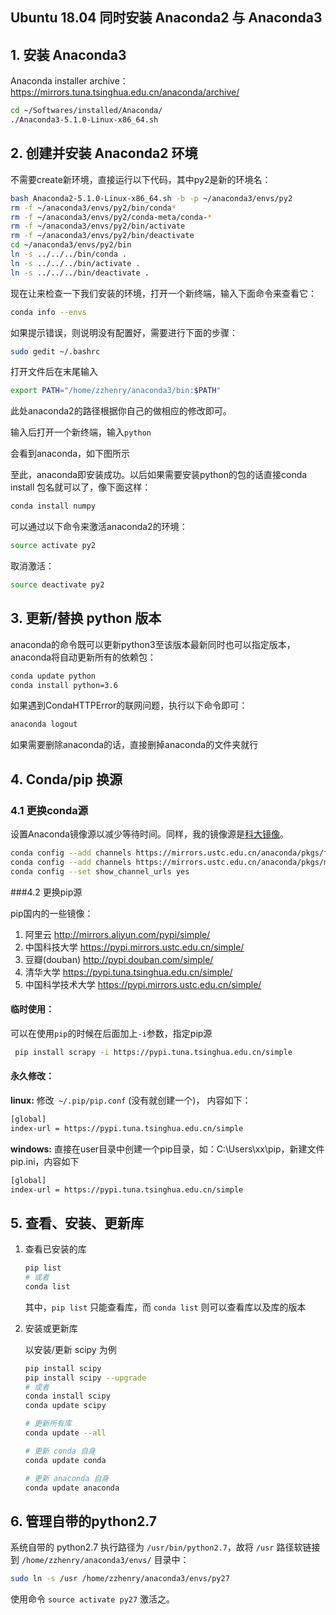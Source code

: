 ## Ubuntu 18.04 同时安装 Anaconda2 与 Anaconda3

## 1. 安装 Anaconda3

Anaconda installer archive：<https://mirrors.tuna.tsinghua.edu.cn/anaconda/archive/>

```sh
cd ~/Softwares/installed/Anaconda/
./Anaconda3-5.1.0-Linux-x86_64.sh
```

## 2. 创建并安装 Anaconda2 环境

不需要create新环境，直接运行以下代码，其中py2是新的环境名：

```sh
bash Anaconda2-5.1.0-Linux-x86_64.sh -b -p ~/anaconda3/envs/py2
rm -f ~/anaconda3/envs/py2/bin/conda*
rm -f ~/anaconda3/envs/py2/conda-meta/conda-*
rm -f ~/anaconda3/envs/py2/bin/activate
rm -f ~/anaconda3/envs/py2/bin/deactivate
cd ~/anaconda3/envs/py2/bin
ln -s ../../../bin/conda .
ln -s ../../../bin/activate .
ln -s ../../../bin/deactivate .
```

现在让来检查一下我们安装的环境，打开一个新终端，输入下面命令来查看它：

```sh
conda info --envs
```

如果提示错误，则说明没有配置好，需要进行下面的步骤：

```sh
sudo gedit ~/.bashrc
```

打开文件后在末尾输入

```sh
export PATH="/home/zzhenry/anaconda3/bin:$PATH"
```

此处anaconda2的路径根据你自己的做相应的修改即可。

输入后打开一个新终端，输入`python`

会看到anaconda，如下图所示



至此，anaconda即安装成功。以后如果需要安装python的包的话直接conda install 包名就可以了，像下面这样：

```sh
conda install numpy
```

可以通过以下命令来激活anaconda2的环境：

```sh
source activate py2
```

取消激活：

```sh
source deactivate py2
```

## 3. 更新/替换 python 版本

anaconda的命令既可以更新python3至该版本最新同时也可以指定版本，anaconda将自动更新所有的依赖包：

```sh
conda update python
conda install python=3.6
```

如果遇到CondaHTTPError的联网问题，执行以下命令即可：

```sh
anaconda logout
```

如果需要删除anaconda的话，直接删掉anaconda的文件夹就行

## 4. Conda/pip 换源 

### 4.1 更换conda源

设置Anaconda镜像源以减少等待时间。同样，我的镜像源是[科大镜像](https://blossomnoodles.github.io/cnBlogs/2018/04/30/mirror.ustc.edu.cn)。

```sh
conda config --add channels https://mirrors.ustc.edu.cn/anaconda/pkgs/free/
conda config --add channels https://mirrors.ustc.edu.cn/anaconda/pkgs/main/
conda config --set show_channel_urls yes
```

###4.2 更换pip源

pip国内的一些镜像：

1. 阿里云 <http://mirrors.aliyun.com/pypi/simple/> 
2. 中国科技大学 <https://pypi.mirrors.ustc.edu.cn/simple/> 
3. 豆瓣(douban) <http://pypi.douban.com/simple/> 
4. 清华大学 <https://pypi.tuna.tsinghua.edu.cn/simple/> 
5. 中国科学技术大学 <https://pypi.mirrors.ustc.edu.cn/simple/>

#### 临时使用：

可以在使用`pip`的时候在后面加上`-i`参数，指定pip源

```sh
 pip install scrapy -i https://pypi.tuna.tsinghua.edu.cn/simple
```

#### 永久修改：

**linux:** 
修改` ~/.pip/pip.conf` (没有就创建一个)， 内容如下：

```sh
[global]
index-url = https://pypi.tuna.tsinghua.edu.cn/simple
```

**windows:** 
直接在user目录中创建一个pip目录，如：C:\Users\xx\pip，新建文件pip.ini，内容如下

```sh
[global]
index-url = https://pypi.tuna.tsinghua.edu.cn/simple
```
## 5. 查看、安装、更新库

1. 查看已安装的库

   ```sh
   pip list
   # 或者
   conda list
   ```

   其中，`pip list` 只能查看库，而 `conda list` 则可以查看库以及库的版本

2. 安装或更新库

   以安装/更新 scipy 为例

   ```sh
   pip install scipy
   pip install scipy --upgrade
   # 或者
   conda install scipy
   conda update scipy
   
   # 更新所有库
   conda update --all
   
   # 更新 conda 自身
   conda update conda
   
   # 更新 anaconda 自身
   conda update anaconda
   ```

   

## 6. 管理自带的python2.7

系统自带的 python2.7 执行路径为 `/usr/bin/python2.7`，故将 `/usr` 路径软链接到 `/home/zzhenry/anaconda3/envs/` 目录中：

```sh
sudo ln -s /usr /home/zzhenry/anaconda3/envs/py27
```

使用命令 `source activate py27` 激活之。